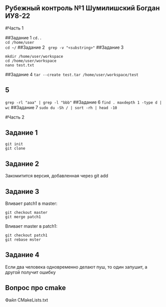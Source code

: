 ## Рубежный контроль №1 Шумилишский Богдан ИУ8-22

#Часть 1

##Задание 1
 `cd.. `</br> 
`cd /home/user`</br>
`cd ~/`
##Задание 2
` grep -v "<substring>"`
##Задание 3
```
mkdir /home/user/workspace
cd /home/user/workspace
nano test.txt
```
##Задание 4
`tar --create test.tar /home/user/workspace/test`
## 5
`grep -rl "aaa" | grep -l "bbb"`
##Задание 6
`find . maxdepth 1 -type d | wc`
##Задание 7
`sudo du -Sh / | sort -rh | head -10`

#Часть 2

## Задание 1
```
git init
git clone
```
## Задание 2
Закомитится версия, добавленная через git add
## Задание 3
Вливает patch1 в master:
```
git checkout master
git merge patch1
```
Вливает master в patch1:
```
git checkout patch1
git rebase mster
```
## Задание 4
Если два человека одновременно делают пуш, то один запушит, а другой получит ошибку

## Вопрос про cmake
Файл CMakeLists.txt